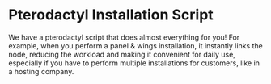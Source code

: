 # Pterodactyl Installation Script
We have a pterodactyl script that does almost everything for you! For example, when you perform a panel & wings installation, it instantly links the node, reducing the workload and making it convenient for daily use, especially if you have to perform multiple installations for customers, like in a hosting company.

